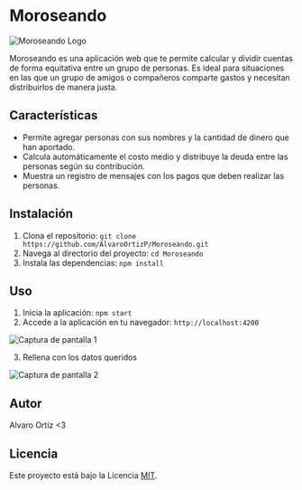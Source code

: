 # Moroseando

![Moroseando Logo](./path/to/logo.png)

Moroseando es una aplicación web que te permite calcular y dividir cuentas de forma equitativa entre un grupo de personas. Es ideal para situaciones en las que un grupo de amigos o compañeros comparte gastos y necesitan distribuirlos de manera justa.

## Características

- Permite agregar personas con sus nombres y la cantidad de dinero que han aportado.
- Calcula automáticamente el costo medio y distribuye la deuda entre las personas según su contribución.
- Muestra un registro de mensajes con los pagos que deben realizar las personas.

## Instalación

1. Clona el repositorio: `git clone https://github.com/AlvaroOrtizP/Moroseando.git`
2. Navega al directorio del proyecto: `cd Moroseando`
3. Instala las dependencias: `npm install`

## Uso

1. Inicia la aplicación: `npm start`
2. Accede a la aplicación en tu navegador: `http://localhost:4200`

![Captura de pantalla 1](./tree/main/images/vacia.jpg)

3. Rellena con los datos queridos

![Captura de pantalla 2](./tree/main/images/completa.jpg)

## Autor

Alvaro Ortiz <3

## Licencia

Este proyecto está bajo la Licencia [MIT](LICENSE).

